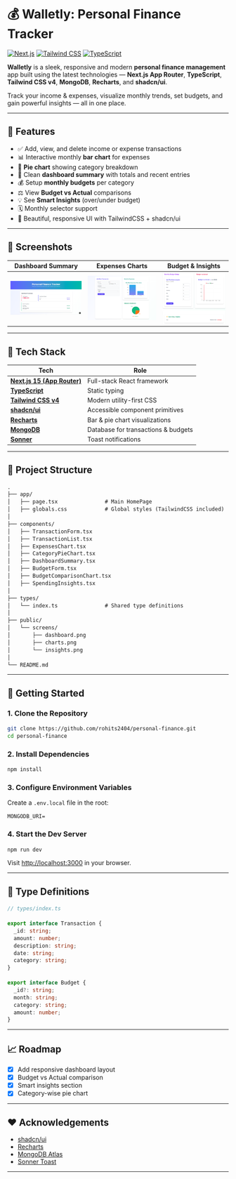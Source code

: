 # 💰 Walletly: Personal Finance Tracker

[![Next.js](https://img.shields.io/badge/Next.js-15-blue.svg)](https://nextjs.org/)
[![Tailwind CSS](https://img.shields.io/badge/TailwindCSS-v4-green.svg)](https://tailwindcss.com/)
[![TypeScript](https://img.shields.io/badge/TypeScript-Strict-blue.svg)](https://www.typescriptlang.org/)

**Walletly** is a sleek, responsive and modern **personal finance management** app built using the latest technologies — **Next.js App Router**, **TypeScript**, **Tailwind CSS v4**, **MongoDB**, **Recharts**, and **shadcn/ui**.

Track your income & expenses, visualize monthly trends, set budgets, and gain powerful insights — all in one place.

---

## 🌟 Features

- ✅ Add, view, and delete income or expense transactions
- 📊 Interactive monthly **bar chart** for expenses
- 🥧 **Pie chart** showing category breakdown
- 🧾 Clean **dashboard summary** with totals and recent entries
- 💰 Setup **monthly budgets** per category
- ⚖️ View **Budget vs Actual** comparisons
- 💡 See **Smart Insights** (over/under budget)
- 🗓️ Monthly selector support
- 🎨 Beautiful, responsive UI with TailwindCSS + shadcn/ui

---

## 📸 Screenshots

| Dashboard Summary | Expenses Charts | Budget & Insights |
|------------------|------------------|-------------------|
| ![](./public/screens/dashboard.png) | ![](./public/screens/charts.png) | ![](./public/screens/insights.png) |

---

## 🧠 Tech Stack

| Tech | Role |
|------|------|
| [**Next.js 15 (App Router)**](https://nextjs.org/docs) | Full-stack React framework |
| [**TypeScript**](https://www.typescriptlang.org/) | Static typing |
| [**Tailwind CSS v4**](https://tailwindcss.com/) | Modern utility-first CSS |
| [**shadcn/ui**](https://ui.shadcn.dev/) | Accessible component primitives |
| [**Recharts**](https://recharts.org/) | Bar & pie chart visualizations |
| [**MongoDB**](https://www.mongodb.com/) | Database for transactions & budgets |
| [**Sonner**](https://sonner.emilkowal.dev/) | Toast notifications |

---

## 📁 Project Structure

```txt
.
├── app/
│   ├── page.tsx               # Main HomePage
│   ├── globals.css            # Global styles (TailwindCSS included)
│
├── components/
│   ├── TransactionForm.tsx
│   ├── TransactionList.tsx
│   ├── ExpensesChart.tsx
│   ├── CategoryPieChart.tsx
│   ├── DashboardSummary.tsx
│   ├── BudgetForm.tsx
│   ├── BudgetComparisonChart.tsx
│   ├── SpendingInsights.tsx
│
├── types/
│   └── index.ts               # Shared type definitions
│
├── public/
│   └── screens/
│       ├── dashboard.png
│       ├── charts.png
│       └── insights.png
│
└── README.md
````

-----

## 🚀 Getting Started

### 1\. Clone the Repository

```bash
git clone https://github.com/rohits2404/personal-finance.git
cd personal-finance
```

### 2\. Install Dependencies

```bash
npm install
```

### 3\. Configure Environment Variables

Create a `.env.local` file in the root:

```env
MONGODB_URI=
```

### 4\. Start the Dev Server

```bash
npm run dev
```

Visit [http://localhost:3000](https://www.google.com/search?q=http://localhost:3000) in your browser.

-----

## 🔐 Type Definitions

```ts
// types/index.ts

export interface Transaction {
  _id: string;
  amount: number;
  description: string;
  date: string;
  category: string;
}

export interface Budget {
  _id?: string;
  month: string;
  category: string;
  amount: number;
}
```

-----

## 📈 Roadmap

  * [x] Add responsive dashboard layout
  * [x] Budget vs Actual comparison
  * [x] Smart insights section
  * [x] Category-wise pie chart

-----

## ❤️ Acknowledgements

  * [shadcn/ui](https://ui.shadcn.dev/)
  * [Recharts](https://recharts.org/)
  * [MongoDB Atlas](https://www.mongodb.com/atlas)
  * [Sonner Toast](https://sonner.emilkowal.dev/)

-----

```
```
